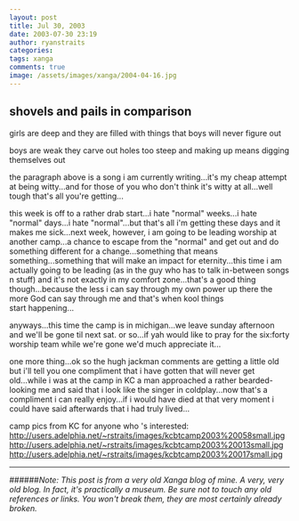 ```yaml
---
layout: post
title: Jul 30, 2003
date: 2003-07-30 23:19
author: ryanstraits
categories:
tags: xanga
comments: true
image: /assets/images/xanga/2004-04-16.jpg
---
```

shovels and pails in comparison
---
girls are deep
and they are filled with things
that boys will never figure out

boys are weak
they carve out holes too steep
and making up means
digging themselves out

<!-- break -->

the paragraph above is a song i am currently writing...it's my cheap attempt at being witty...and for those of you who don't think it's witty at all...well tough that's all you're getting...

this week is off to a rather drab start...i hate "normal" weeks...i hate "normal" days...i hate "normal"...but that's all i'm getting these days and it makes me sick...next week, however, i am going to be leading worship at another camp...a chance to escape from the "normal" and get out and do something different for a change...something that means something...something that will make an impact for eternity...this time i am actually going to be leading (as in the guy who has to talk in-between songs n stuff) and it's not exactly in my comfort zone...that's a good thing though...because the less i can say through my own power up there the more God can say through me and that's when kool things start happening...

anyways...this time the camp is in michigan...we leave sunday afternoon and we'll be gone til next sat. or so...if yah would like to pray for the six:forty worship team while we're gone we'd much appreciate it...

one more thing...ok so the hugh jackman comments are getting a little old but i'll tell you one compliment that i have gotten that will never get old...while i was at the camp in KC a man approached a rather bearded-looking me and said that i look like the singer in coldplay...now that's a compliment i can really enjoy...if i would have died at that very moment i could have said afterwards that i had truly lived...

camp pics from KC for anyone who 's interested:
<a href="http://users.adelphia.net/~rstraits/images/kcbtcamp2003%20058small.jpg" target="_blank">http://users.adelphia.net/~rstraits/images/kcbtcamp2003%20058small.jpg</a>
<a href="http://users.adelphia.net/~rstraits/images/kcbtcamp2003%20013small.jpg" target="_blank">http://users.adelphia.net/~rstraits/images/kcbtcamp2003%20013small.jpg</a>
<a href="http://users.adelphia.net/~rstraits/images/kcbtcamp2003%20017small.jpg" target="_blank">http://users.adelphia.net/~rstraits/images/kcbtcamp2003%20017small.jpg</a>

---

######*Note: This post is from a very old Xanga blog of mine. A very, very old blog. In fact, it's practically a museum. Be sure not to touch any old references or links. You won't break them, they are most certainly already broken.*